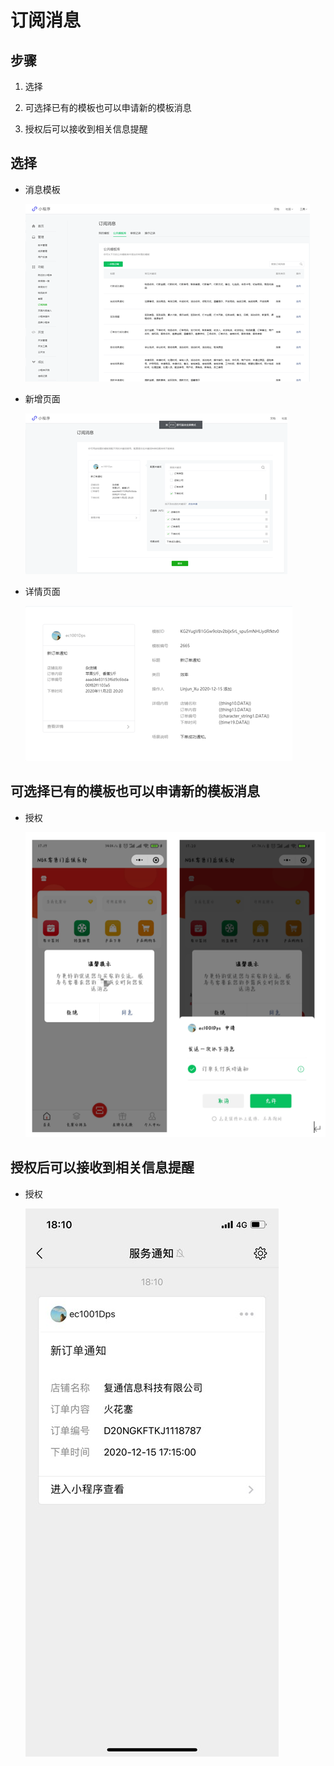 # 订阅消息

## 步骤

1. 选择

2. 可选择已有的模板也可以申请新的模板消息

3. 授权后可以接收到相关信息提醒

## 选择

+ 消息模板

    ![消息模板](image/图片1.png "消息模板")

+ 新增页面

    ![新增页面](image/图片2.png "新增页面")

+ 详情页面

    ![详情页面](image/图片3.png "详情页面")

## 可选择已有的模板也可以申请新的模板消息

+ 授权

    ![图片4](image/图片4.png)

## 授权后可以接收到相关信息提醒

+ 授权

    ![图片5](image/图片5.jpg)
